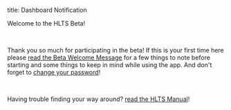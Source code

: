 title: Dashboard Notification

Welcome to the HLTS Beta!

<br>

Thank you so much for participating in the beta! If this is your first time here please [read the Beta Welcome Message](/beta/welcome) for a few things to note before starting and some things to keep in mind while using the app. And don't forget to [change your password](/change_password)!

<br>

Having trouble finding your way around? [read the HLTS Manual](/manual/main)!